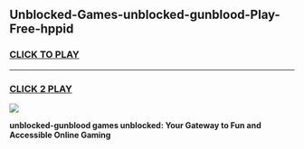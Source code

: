 
## Unblocked-Games-unblocked-gunblood-Play-Free-hppid
<h3>
<a href="https://premium76.site?title=unblocked-gunblood&ref=18A1">CLICK TO PLAY</a></h3>
<hr>

<h3>
<a href="https://premium76.site?title=unblocked-gunblood&ref=18A1">CLICK 2 PLAY</a>
  
</h3>

<a href="https://premium76.site?title=unblocked-gunblood&ref=18A1"><img src="https://clearcache.store/games.png"></a>


**unblocked-gunblood games unblocked: Your Gateway to Fun and Accessible Online Gaming**
